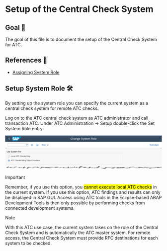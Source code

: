 # Setup of the Central Check System

## Goal 🎯

The goal of this file is to document the setup of the Central Check System for ATC.

## References 📝
- [Assigning System Role](https://help.sap.com/docs/ABAP_PLATFORM_NEW/ba879a6e2ea04d9bb94c7ccd7cdac446/0a107af6e9de46129a866fa08cccc640.html?locale=en-US)

## Setup System Role 🛠️

By setting up the system role you can specify the current system as a central check system for remote ATC checks.

Log on to the ATC central check system as ATC administrator and call transaction ATC. Under ATC Administration -> Setup double-click the Set System Role entry:
  
  ![Screenshot of Central Check System](images/system-role.png)


> [!IMPORTANT]
> Remember, if you use this option, you <mark>cannot execute local ATC checks</mark> in the current system. If you use this option, ATC findings and results can only be displayed in SAP GUI. Access using ATC tools in the Eclipse-based ABAP Development Tools is then only possible by performing checks from connected development systems.

> [!Note]
> With this ATC use case, the current system takes on the role of the Central Check System and is automatically the ATC master system. For remote access, the Central Check System must provide RFC destinations for each system to be checked.
